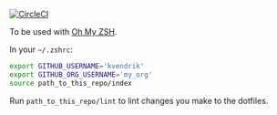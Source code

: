 [![CircleCI](https://circleci.com/gh/kvendrik/dotfiles.svg?style=svg)](https://circleci.com/gh/kvendrik/dotfiles)

To be used with [Oh My ZSH](http://ohmyz.sh/).

In your `~/.zshrc`:
```bash
export GITHUB_USERNAME='kvendrik'
export GITHUB_ORG_USERNAME='my_org'
source path_to_this_repo/index
```

Run `path_to_this_repo/lint` to lint changes you make to the dotfiles.
